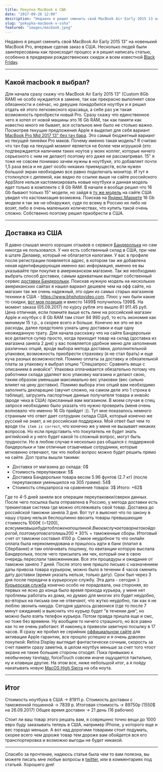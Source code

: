 ```yaml
---
title: Покупка MacBook в США
date: "2017-09-26 12:00"
description: "Недавно я решил сменить свой MacBook Air Early 2015 13 на новенький MacBook Pro, впервые сделав заказ в США. Несколько людей были заинтересованы как происходит процесс и я решил написать статью, особенно в предверии рождественских скидок и всем известной Black Friday"
slug: "pokupka-macbook-v-ssha"
featured: "images/macbook.jpeg"
---
```


Недавно я решил сменить свой MacBook Air Early 2015 13" на новенький MacBook Pro, впервые сделав заказ в США. Несколько людей были заинтересованы как происходит процесс и я решил написать статью, особенно в предверии рождественских скидок и всем известной [Black Friday](https://en.wikipedia.org/wiki/Black_Friday_(shopping)).

---
## Какой macbook я выбрал?

Для начала сразу скажу что MacBook Air Early 2015 13" (Custom 8Gb RAM) не особо нуждается в замене, так как прекрасно выполняет свои обязанности и сейчас, но девушке понадобился ноутбук и я решил отдать ей этого легковесного красавца, а себе раз уж такая возможность преобрести новый Pro.
Сразу скажу что единственное чего я хотел от новой машины это 16 Gb RAM, так как памяти как известно много не бывает, все остальное мне было не столько важно. Посмотрев текущие предложения Apple я выделил для себя вариант [MacBook Pro Mid 2017 13" без тач бара](https://www.apple.com/ru/shop/buy-mac/macbook-pro?product=MPXQ2RU/A&step=config#). Это самый бюджетный вариант из текущей линейки Pro маков. Почему именно такая модель? Я считаю что тач бар на текущий момент является не более чем игрушкой (это подтверждается наличием таких ноутов у моих коллег, которые ничего серьезного с ним не делают) поэтому его даже не рассматривал. 15" я тоже не совсем понимаю зачем нужны в ноутбуке, это добавляет почти 1,5 раза веса и не дает особо никаких приемуществ, если нужен большой экран необходимо все равно подключать монитор.
И тут я столкнулся с дилемой, как видно по ссылке выше на сайте российского AppStore нельзя кастомизировать новые ноутбуки и данная модель идет только в комплекте с 8 Gb RAM. В начале я вообще решил что 16 Gb бывают только 15" модели, но зайдя в [ту же модель](https://www.apple.com/shop/buy-mac/macbook-pro?product=MPXQ2LL/A&step=config#) на сайте США увидел что кастомизация возможна. Поискав на [Яндекс.Маркете](https://market.yandex.ru/catalog/54544/list?hid=91013&glfilter=7893318%3A153043&local-offers-first=0&deliveryincluded=0&onstock=1) 16 Gb модели я так же не обнаружил, судя по всему в Россию их либо не возят, либо в очень маленьких количествах, что купить такой очень сложно. Собственно поэтому решил приобрести в США.

---
## Доставка из США
Я давно слышал много хороших отзывов о сервисе [Бандеролька](https://qwintry.com) но сам никогда не пользовался. У них есть собственный склад в США, при чем в штате Делавер, который не облагается налогами. У вас в профиле после регистрации появляется адрес, в котором так же добавлена некая идентифицирующая именно вас информация, именно ее вы указывайте при покупке в американском магазине. Так же необходимо выбрать способ доставки, самым адекватным выглядит собственный сервис [доставки Бандерольки](http://logistics.qwintry.com/ru).
Поискав нужную модель на нескольких американских сайтах я нашел вариант дешевле чем на офф сайте, но магазин так же очень надежный, это один из самых старых магазинов техники в США - https://www.bhphotovideo.com. Плюс у них были какие то скидки, [вот моя позиция](https://www.bhphotovideo.com/c/product/1343073-REG/apple_z0uh_mpxq21_bh_macbook_pro_i5_2_3ghz.html) и вместо 1499$ получилось 1399$. На момент заказа (05.09.2017) по курсу рубля это вышло 81 911.45 руб. Цена отличная, если помните выше есть линк на российский магазин Apple и ноутбук с 8 Gb RAM там стоит 94 990 руб, то есть экономия как минимум 15 т.р., а скорее всего и больше.
Конечно же это не все расходы, далее предстояло узнать цену доставки и еще одну неожиданную трату.
Для начала расскажу что на сайте Бандерольки все делается супер просто, когда приходит товар на склад (доставка из магазина заняла 2 дня) у вас появляется удобное меню для заполнения различных опций, вроде выбора метода доставки, дополнительной упаковки, возможность приобрести страховку (я не стал брать) и еще куча разных возможностей. Помимо оплаты за доставку и обязательной платы за упаковку я выбрал опцию "Спецзапрос: Сравнить вещи с описанием в инвойсе".
Упаковка оплачивается обязательно потому что работники склада удаляют всю упаковку магазина и делают свою, таким образом уменьшая максимально вес упаковки (вес сильно влияет на цену доставки).
Помимо выбора этих опций вам необходимо заполнить декларацию (звучит сложно, на самом деле это 1 строка в таблице), загрузить паспортные данные получателя товара и инвойс (вроде чека в США) присланный вам магазином. В моем случае в спец запросе необходимо было указать что нужно проверить (меня очень волновало что именно 16 Gb прийдет :)). Тут мне показалось немного странным что ответ дает сотрудник склада США, который конечно же русский не знает, а не российская поддержка. Мой ответ был чем то вроде `the item is correct`, что конечно же у меня не вызывает никаких вопросов. Но если представить что покупатель не будет знать английский и у него будет какой то сложный вопрос, могут быть трудности. Но в любом случае я несколько раз общался с поддержкой бандерольки и там отличные отзывчивые сотрудники, которые мгновенно отвечают, так что любой вопрос можно будет решить прямо на сайте.
Доп траты вышли такими:
- Доставка от магазина до склада: 0$
- Стоимость переупаковки: 5$
- Доставка Бандерольки товара весом 5.96 фунтов (2.7 кг) (после переупаковки уменьшился на 305 грамм): 54$
- Стоимость спецзапроса на сравнение товара: 3$
Итого: +62$

Где то 4-5 дней заняли все операции переупаковки/сверки данных. После чего посылка была отправлена в Россию, у метода доставки есть трекинговая система где можно отслеживать свой товар. Доставка до российской таможни заняла 3 дня.
Вот тут я выяснил что по закону в нашу страну нельзя беспошлинно ввозить товары превышающие стоимость 1000€ (~1200$), вся сумма выше будет обложена пошлиной. В моем случае товар не такой дорогой, поэтому это всего лишь 200$ * 30% + таможенные сборы. Итоговый счет от таможни составил 4100 р. Самое неудобное то что онлайн оплата была нерекомендована и пришлось идти в банк (платил в Сбербанке) и там оплачивать пошлину, по квитанции которую выслала Бандеролька, после чего присылать им чек, который они в свою очередь переслали таможенникам. Все эти процедуры и ожидание от таможни заняло 7 дней.
После этого мне пришло письмо с назначением даты привоза товара курьером, можно было в течении 4 часов сменить дату доставки (время указать нельзя, только дату). Срок был через 3 дня после передачи в курьерскую службу. Эта дата - сегодня :) [Курьерская служба](https://iml.ru) конечно особо не порадовала, она стороняя, во первых не ясно до конца было время прихода курьера, у меня нет проблемы работать из дома, но думаю для многих это будет неудобно, во-вторых на письма они не отвечают, что жутко неудобно, так как я не люблю звонить никуда. Сегодня удалось дозвонися (где то после 7 минут ожидания) и выяснить что курьер будет "в течении дня", но можно было взять телефон курьера. Потом правда пришла еще и смс, но тоже без времени. Ну вообщем то ничего страшного, но все равно как то не очень работают.
И наконец в привезли заветную посылку в 17 часов. Я сразу же пробил ее серийник [оффициальном сайте](https://checkcoverage.apple.com) для активации Apple гарантии, все прошло успешно и я очень доволен покупкой: Retina Display выглядит фантастически сочным, скорость за счет памяти сразу заметна, в целом ноутбук меньше за счет того чтоот экрана не такие большие стороны отходят. Пока привыкаю к необычному тачпаду, forceTouch совсем иначе ощущается тактильно, ну и клавиши другие.
На этом все, ниже небольшой итог, а я пойду накатывать новую [MacOS High Sierra](https://www.apple.com/lae/macos/high-sierra/) на оба ноута.

---
## Итог
Стоимость ноутбука в США -> 81911 р.
Стоимость доставки с таможенной пошинной -> 7839 р.
Итоговая стоимость -> 89750р (1550$ на 26.09.2017)
Общее время доставки -> 21 день (16 рабочих)

Стоит ли ваш товар этого решать вам, я соврешнно точно вещи до 1000 евро буду заказывать теперь в США, например IPhone, у которого еще и вес гораздо меньше. А вот над дорогими товарами стоит подумать, скорее всего чем дороже товар тем дороже вам обойдется вся его транспортировка и возможно выгоды не будет никакой.

---
Спасибо за прочтение, надеюсь статья была чем то вам полезна, вы можете писать мне любые вопросы в [twitter](https://twitter.com/guar47), или в комментариях под статьей.
Хорошего дня!
